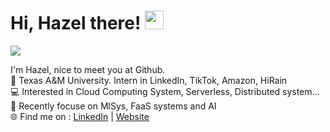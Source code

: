# Hi, Hazel there! <img width='30px' height='30px'  src="https://evlic.github.io/dist/github-profile/wave.gif">
![](https://komarev.com/ghpvc/?username=muchengl) <br>

I'm Hazel, nice to meet you at Github. </br>
🏫 Texas A&M University. Intern in LinkedIn, TikTok, Amazon, HiRain</br>
💻 Interested in Cloud Computing System, Serverless, Distributed system...</br>
💼 Recently focuse on MlSys, FaaS systems and AI</br>
🌐 Find me on : [LinkedIn](https://www.linkedin.com/in/hzliu/) | [Website](https://muchengl.github.io)

